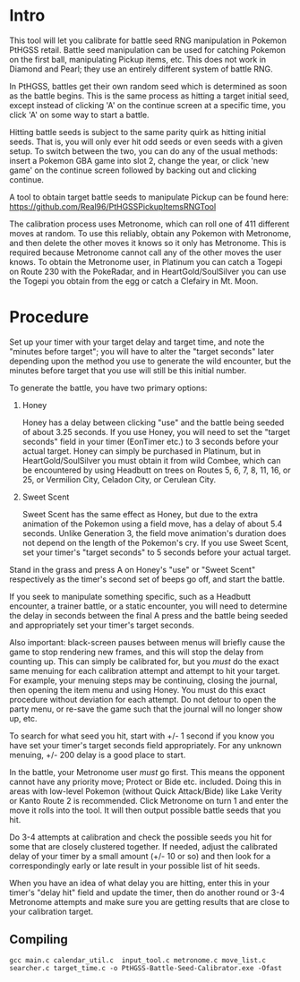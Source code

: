 # Intro
This tool will let you calibrate for battle seed RNG manipulation in Pokemon PtHGSS retail. Battle seed manipulation can be used for catching Pokemon on the first ball, manipulating Pickup items, etc. This does not work in Diamond and Pearl; they use an entirely different system of battle RNG.

In PtHGSS, battles get their own random seed which is determined as soon as the battle begins. This is the same process as hitting a target initial seed, except instead of clicking 'A' on the continue screen at a specific time, you click 'A' on some way to start a battle.

Hitting battle seeds is subject to the same parity quirk as hitting initial seeds. That is, you will only ever hit odd seeds or even seeds with a given setup. To switch between the two, you can do any of the usual methods: insert a Pokemon GBA game into slot 2, change the year, or click 'new game' on the continue screen followed by backing out and clicking continue.

A tool to obtain target battle seeds to manipulate Pickup can be found here: https://github.com/Real96/PtHGSSPickupItemsRNGTool

The calibration process uses Metronome, which can roll one of 411 different moves at random. To use this reliably, obtain any Pokemon with Metronome, and then delete the other moves it knows so it only has Metronome. This is required because Metronome cannot call any of the other moves the user knows. To obtain the Metronome user, in Platinum you can catch a Togepi on Route 230 with the PokeRadar, and in HeartGold/SoulSilver you can use the Togepi you obtain from the egg or catch a Clefairy in Mt. Moon.

# Procedure
Set up your timer with your target delay and target time, and note the "minutes before target"; you will have to alter the "target seconds" later depending upon the method you use to generate the wild encounter, but the minutes before target that you use will still be this initial number.

To generate the battle, you have two primary options:

1.	Honey

	Honey has a delay between clicking "use" and the battle being seeded of about 3.25 seconds. If you use Honey, you will need to set the "target seconds" field in your timer (EonTimer etc.) to 3 seconds before your actual target. Honey can simply be purchased in Platinum, but in HeartGold/SoulSilver you must obtain it from wild Combee, which can be encountered by using Headbutt on trees on Routes 5, 6, 7, 8, 11, 16, or 25, or Vermilion City, Celadon City, or Cerulean City.

2.	Sweet Scent

	Sweet Scent has the same effect as Honey, but due to the extra animation of the Pokemon using a field move, has a delay of about 5.4 seconds. Unlike Generation 3, the field move animation's duration does not depend on the length of the Pokemon's cry. If you use Sweet Scent, set your timer's "target seconds" to 5 seconds before your actual target.

Stand in the grass and press A on Honey's "use" or "Sweet Scent" respectively as the timer's second set of beeps go off, and start the battle. 

If you seek to manipulate something specific, such as a Headbutt encounter, a trainer battle, or a static encounter, you will need to determine the delay in seconds between the final A press and the battle being seeded and appropriately set your timer's target seconds.

Also important: black-screen pauses between menus will briefly cause the game to stop rendering new frames, and this will stop the delay from counting up. This can simply be calibrated for, but you *must* do the exact same menuing for each calibration attempt and attempt to hit your target. For example, your menuing steps may be continuing, closing the journal, then opening the item menu and using Honey. You must do this exact procedure without deviation for each attempt. Do not detour to open the party menu, or re-save the game such that the journal will no longer show up, etc.

To search for what seed you hit, start with +/- 1 second if you know you have set your timer's target seconds field appropriately. For any unknown menuing, +/- 200 delay is a good place to start.

In the battle, your Metronome user *must* go first. This means the opponent cannot have any priority move; Protect or Bide etc. included. Doing this in areas with low-level Pokemon (without Quick Attack/Bide) like Lake Verity or Kanto Route 2 is recommended. Click Metronome on turn 1 and enter the move it rolls into the tool. It will then output possible battle seeds that you hit.

Do 3-4 attempts at calibration and check the possible seeds you hit for some that are closely clustered together. If needed, adjust the calibrated delay of your timer by a small amount (+/- 10 or so) and then look for a correspondingly early or late result in your possible list of hit seeds.

When you have an idea of what delay you are hitting, enter this in your timer's "delay hit" field and update the timer, then do another round or 3-4 Metronome attempts and make sure you are getting results that are close to your calibration target.

## Compiling

```
gcc main.c calendar_util.c  input_tool.c metronome.c move_list.c searcher.c target_time.c -o PtHGSS-Battle-Seed-Calibrator.exe -Ofast
```
